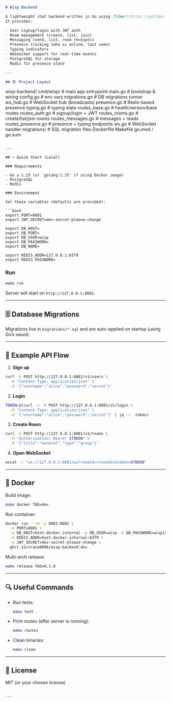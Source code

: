 ```markdown
# Wisp Backend

A lightweight chat backend written in Go using [Fiber](https://gofiber.io).  
It provides:

- User signup/login with JWT auth
- Room management (create, list, join)
- Messaging (send, list, read receipts)
- Presence tracking (who is online, last seen)
- Typing indicators
- WebSocket support for real-time events
- PostgreSQL for storage
- Redis for presence state

---

## 🏗 Project Layout

```

wisp-backend/
cmd/wisp/             # main app entrypoint
main.go             # bootstrap & wiring
config.go           # env vars
migrations.go       # DB migrations runner
ws_hub.go           # WebSocket hub (broadcasts)
presence.go         # Redis-based presence
typing.go           # typing state
routes_base.go      # health/version/base routes
routes_auth.go      # signup/login + JWT
routes_rooms.go     # create/list/join rooms
routes_messages.go  # messages + reads
routes_presence.go  # presence + typing endpoints
ws.go               # WebSocket handler
migrations/           # SQL migration files
Dockerfile
Makefile
go.mod / go.sum

````

---

## ⚡ Quick Start (Local)

### Requirements

- Go ≥ 1.23 (or `golang:1.25` if using Docker image)
- PostgreSQL
- Redis

### Environment

Set these variables (defaults are provided):

```bash
export PORT=8081
export JWT_SECRET=dev-secret-please-change

export DB_HOST=
export DB_PORT=
export DB_USER=wisp
export DB_PASSWORD=
export DB_NAME=

export REDIS_ADDR=127.0.0.1:6379
export REDIS_PASSWORD=
````

### Run

```bash
make run
```

Server will start on `http://127.0.0.1:8081`.

---

## 🗄 Database Migrations

Migrations live in `migrations/*.sql` and are auto-applied on startup
(using Go’s `embed`).

---

## 🧪 Example API Flow

1. **Sign up**

```bash
curl -X POST http://127.0.0.1:8081/v1/users \
  -H "Content-Type: application/json" \
  -d '{"username":"alice","password":"secret"}'
```

2. **Login**

```bash
TOKEN=$(curl -s -X POST http://127.0.0.1:8081/v1/login \
  -H "Content-Type: application/json" \
  -d '{"username":"alice","password":"secret"}' | jq -r .token)
```

3. **Create Room**

```bash
curl -X POST http://127.0.0.1:8081/v1/rooms \
  -H "Authorization: Bearer $TOKEN" \
  -d '{"title":"General","type":"group"}'
```

4. **Open WebSocket**

```bash
wscat -c "ws://127.0.0.1:8081/ws?roomId=<roomId>&token=$TOKEN"
```

---

## 🐳 Docker

Build image:

```bash
make docker TAG=dev
```

Run container:

```bash
docker run --rm -p 8081:8081 \
  -e PORT=8081 \
  -e DB_HOST=host.docker.internal -e DB_USER=wisp -e DB_PASSWORD=wisp123 -e DB_NAME=wispdb \
  -e REDIS_ADDR=host.docker.internal:6379 \
  -e JWT_SECRET=dev-secret-please-change \
  ghcr.io/sraza0098/wisp-backend:dev
```

Multi-arch release:

```bash
make release TAG=0.1.0
```

---

## 🔍 Useful Commands

* Run tests:

  ```bash
  make test
  ```

* Print routes (after server is running):

  ```bash
  make routes
  ```

* Clean binaries:

  ```bash
  make clean
  ```

---

## 📜 License

MIT (or your chosen license)

```

---

```
